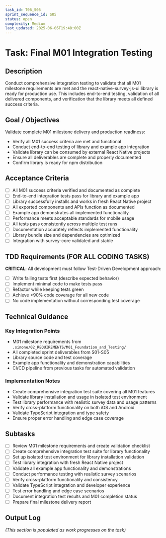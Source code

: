 ```yaml
---
task_id: T06_S05
sprint_sequence_id: S05
status: open
complexity: Medium
last_updated: 2025-06-06T19:48:00Z
---
```


# Task: Final M01 Integration Testing

## Description
Conduct comprehensive integration testing to validate that all M01 milestone requirements are met and the react-native-survey-js-ui library is ready for production use. This includes end-to-end testing, validation of all delivered components, and verification that the library meets all defined success criteria.

## Goal / Objectives
Validate complete M01 milestone delivery and production readiness:
- Verify all M01 success criteria are met and functional
- Conduct end-to-end testing of library and example app integration
- Validate library can be consumed by external React Native projects
- Ensure all deliverables are complete and properly documented
- Confirm library is ready for npm distribution

## Acceptance Criteria
- [ ] All M01 success criteria verified and documented as complete
- [ ] End-to-end integration tests pass for library and example app
- [ ] Library successfully installs and works in fresh React Native project
- [ ] All exported components and APIs function as documented
- [ ] Example app demonstrates all implemented functionality
- [ ] Performance meets acceptable standards for mobile usage
- [ ] All tests pass consistently across multiple test runs
- [ ] Documentation accurately reflects implemented functionality
- [ ] Library bundle size and dependencies are optimized
- [ ] Integration with survey-core validated and stable

## TDD Requirements (FOR ALL CODING TASKS)
**CRITICAL**: All development must follow Test-Driven Development approach:
- [ ] Write failing tests first (describe expected behavior)
- [ ] Implement minimal code to make tests pass
- [ ] Refactor while keeping tests green
- [ ] Achieve >90% code coverage for all new code
- [ ] No code implementation without corresponding test coverage

## Technical Guidance

### Key Integration Points
- M01 milestone requirements from `.simone/02_REQUIREMENTS/M01_Foundation_and_Testing/`
- All completed sprint deliverables from S01-S05
- Library source code and test coverage
- Example app functionality and demonstration capabilities
- CI/CD pipeline from previous tasks for automated validation

### Implementation Notes
- Create comprehensive integration test suite covering all M01 features
- Validate library installation and usage in isolated test environment
- Test library performance with realistic survey data and usage patterns
- Verify cross-platform functionality on both iOS and Android
- Validate TypeScript integration and type safety
- Ensure proper error handling and edge case coverage

## Subtasks
- [ ] Review M01 milestone requirements and create validation checklist
- [ ] Create comprehensive integration test suite for library functionality
- [ ] Set up isolated test environment for library installation validation
- [ ] Test library integration with fresh React Native project
- [ ] Validate all example app functionality and demonstrations
- [ ] Conduct performance testing with realistic survey scenarios
- [ ] Verify cross-platform functionality and consistency
- [ ] Validate TypeScript integration and developer experience
- [ ] Test error handling and edge case scenarios
- [ ] Document integration test results and M01 completion status
- [ ] Prepare final milestone delivery report

## Output Log
*(This section is populated as work progresses on the task)*